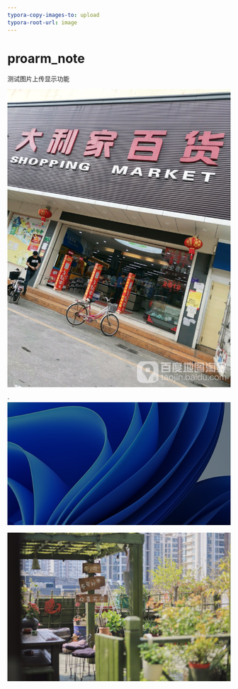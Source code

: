 ```yaml
---
typora-copy-images-to: upload
typora-root-url: image
---
```


# proarm_note

测试图片上传显示功能

![11](https://raw.githubusercontent.com/retaoo/imges/main/img/202302051114383.jpg)



·![image-20230205121442885](https://raw.githubusercontent.com/retaoo/imges/main/img/202302051215827.png)



![a](https://raw.githubusercontent.com/retaoo/imges/main/202302051219273.jpg)